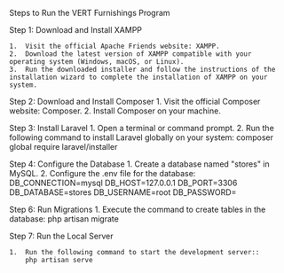 Steps to Run the VERT Furnishings Program

Step 1: Download and Install XAMPP

    1.	Visit the official Apache Friends website: XAMPP.
    2.	Download the latest version of XAMPP compatible with your operating system (Windows, macOS, or Linux).
    3.	Run the downloaded installer and follow the instructions of the installation wizard to complete the installation of XAMPP on your system.

Step 2: Download and Install Composer
    1.	Visit the official Composer website: Composer.
    2.	Install Composer on your machine.

Step 3: Install Laravel
    1.	Open a terminal or command prompt.
    2.	Run the following command to install Laravel globally on your system:
        composer global require laravel/installer 

Step 4: Configure the Database
    1.	Create a database named "stores" in MySQL.
    2.	Configure the .env file for the database:
        DB_CONNECTION=mysql
        DB_HOST=127.0.0.1
        DB_PORT=3306
        DB_DATABASE=stores
        DB_USERNAME=root
        DB_PASSWORD=

Step 6: Run Migrations
    1.	Execute the command to create tables in the database:
        php artisan migrate 

Step 7: Run the Local Server

    1.	Run the following command to start the development server::
        php artisan serve 

